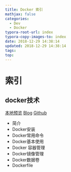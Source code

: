 ```yaml
---
title: Docker 索引
mathjax: false
categories:
  - Dev
  - Docker
typora-root-url: index
typora-copy-images-to: index
date: 2018-12-29 14:38:14
updated: 2018-12-29 14:38:14
tags:
top:
---
```



# 索引 
 
## docker技术 
[本地预览](docker技术.md)    [Blog](http://blog.kuma8866.top/posts/1951862235/)     [Github](https://github.com/KumaDocCenter/Docker/blob/master/doc/md/docker技术.md)

  * 简介
  * Docker安装
  * Docker常用命令
  * Docker基本使用
  * Docker 容器管理
  * Docker镜像管理
  * Docker数据卷
  * Dockerfile
 
 
